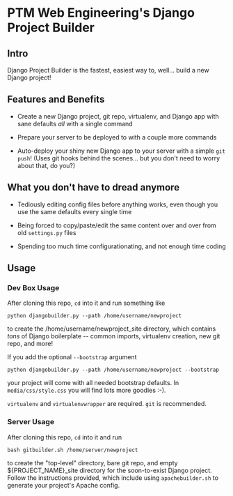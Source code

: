 PTM Web Engineering's Django Project Builder
============================================

## Intro

Django Project Builder is the fastest, easiest way to, well... build a
new Django project!


## Features and Benefits

* Create a new Django project, git repo, virtualenv, and Django app
  with sane defaults _all_ with a single command

* Prepare your server to be deployed to with a couple more commands

* Auto-deploy your shiny new Django app to your server with a simple
  `git push`!  (Uses git hooks behind the scenes... but you don't need
  to worry about that, do you?)


## What you don't have to dread anymore

* Tediously editing config files before anything works, even though
  you use the same defaults every single time

* Being forced to copy/paste/edit the same content over and over from
  old `settings.py` files

* Spending too much time configurationating, and not enough time
  coding


## Usage

### Dev Box Usage

After cloning this repo, `cd` into it and run something like

    python djangobuilder.py --path /home/username/newproject

to create the /home/username/newproject_site directory, which contains
_tons_ of Django boilerplate -- common imports, virtualenv creation,
new git repo, and more!

If you add the optional `--bootstrap` argument

    python djangobuilder.py --path /home/username/newproject --bootstrap

your project will come with all needed bootstrap defaults. In
`media/css/style.css` you will find lots more goodies :-).

`virtualenv` and `virtualenvwrapper` are required. `git` is
recommended.


### Server Usage

After cloning this repo, `cd` into it and run

    bash gitbuilder.sh /home/server/newproject

to create the "top-level" directory, bare git repo, and empty
${PROJECT_NAME}_site directory for the soon-to-exist Django project.
Follow the instructions provided, which include using
`apachebuilder.sh` to generate your project's Apache config.

